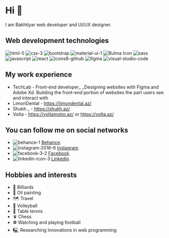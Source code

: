 # Hi 👋

I am Bakhtiyar web developer and UI/UX designer.


 ## **Web development technologies**

![html-5](https://github.com/Bakhtiyar05/Bakhtiyar05/assets/70347989/47aac347-d010-4e00-995d-b9a51f2319af)
![css-3](https://github.com/Bakhtiyar05/Bakhtiyar05/assets/70347989/621586a7-840a-42d2-ac29-083c7eb659be)
![bootstrap](https://github.com/Bakhtiyar05/Bakhtiyar05/assets/70347989/5917a619-6ae1-4eb8-9947-5c51f8d4ecc5)
![material-ui-1](https://github.com/Bakhtiyar05/Bakhtiyar05/assets/70347989/d09c65b3-29c2-4f02-8980-fe067f086f5a)
![Bulma Icon](https://github.com/Bakhtiyar05/Bakhtiyar05/assets/70347989/32140b4e-bcab-4a7a-8354-8dd387382304)
![sass](https://github.com/Bakhtiyar05/Bakhtiyar05/assets/70347989/51e9d8e3-4f66-4dd2-beb7-6db106feb220)
![javascript](https://github.com/Bakhtiyar05/Bakhtiyar05/assets/70347989/b218da53-1865-4e5b-86c5-e8a1174431d4)
![react](https://github.com/Bakhtiyar05/Bakhtiyar05/assets/70347989/0a26a104-b279-4486-826c-e9f71f7093a6)
![icons8-github](https://github.com/Bakhtiyar05/Bakhtiyar05/assets/70347989/ddae1e9e-4853-42a0-82ca-cd781476ef92)
![figma](https://github.com/Bakhtiyar05/Bakhtiyar05/assets/70347989/1cc72c75-10c7-4dfe-83ff-4c2457f3e00e)
![visual-studio-code](https://github.com/Bakhtiyar05/Bakhtiyar05/assets/70347989/15168dc9-3613-4eb9-94a7-e91183589740)

## **My work experience**

+ TechLab - Front-end developer_
  _Designing websites with Figma and Adobe Xd. Building the front-end portion of websites the part users see and interact with
+ LimonDental - https://limondental.az/
+ Shukh _ - https://shukh.az/
+ Volta - https://voltamotor.az/ or https://volta.az/


## **You can follow me on social networks**

* ![behance-1](https://github.com/Bakhtiyar05/Bakhtiyar05/assets/70347989/b12c80a6-b36f-44d3-ac4f-40a3567f24a4) [Behance](https://www.behance.net/bakhtiyar04).
* ![instagram-2016-6](https://github.com/Bakhtiyar05/Bakhtiyar05/assets/70347989/b901fc34-bcb2-40ad-8177-eb2bcc9762d4) [Instagram](https://www.instagram.com/batya_balabayli/).
* ![facebook-3-2](https://github.com/Bakhtiyar05/Bakhtiyar05/assets/70347989/08aab11a-fe20-4e8a-9061-dd8cf367877d) [Facebook](https://www.facebook.com/bakhtiyar.balabayli).
* ![linkedin-icon-3](https://github.com/Bakhtiyar05/Bakhtiyar05/assets/70347989/a8dc7283-e1ed-420e-8b1d-e91e32cbca83) [Linkedin](https://www.linkedin.com/in/bakhtiyar-balabayli-2875a01a2/).

## **Hobbies and interests**

* 🎱 Billiards
* 🎨 Oil painting
* 🗺️ Travel
* 🏐 Volleyball
* 🏓 Table tennis
* ♛ Chess
* ⚽ Watching and playing football
* 🖳 Researching Innovations in web programming

